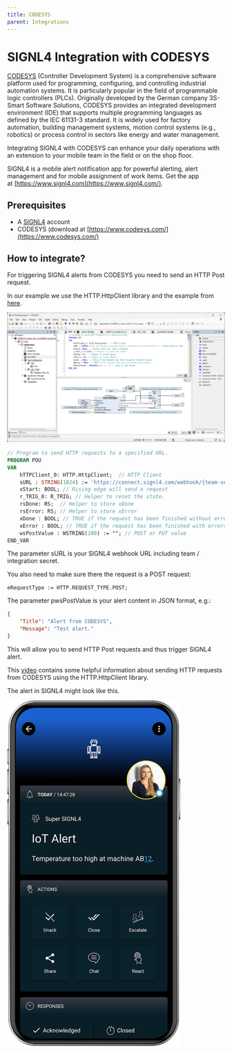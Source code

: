 ```yaml
---
title: CODESYS
parent: Integrations
---
```


# SIGNL4 Integration with CODESYS

[CODESYS](https://www.codesys.com/) (Controller Development System) is a comprehensive software platform used for programming, configuring, and controlling industrial automation systems. It is particularly popular in the field of programmable logic controllers (PLCs). Originally developed by the German company 3S-Smart Software Solutions, CODESYS provides an integrated development environment (IDE) that supports multiple programming languages as defined by the IEC 61131-3 standard. It is widely used for factory automation, building management systems, motion control systems (e.g., robotics) or process control in sectors like energy and water management.

Integrating SIGNL4 with CODESYS can enhance your daily operations with an extension to your mobile team in the field or on the shop floor.

SIGNL4 is a mobile alert notification app for powerful alerting, alert management and for mobile assignment of work items. Get the app at [https://www.signl4.com](https://www.signl4.com/).

## Prerequisites
- A [SIGNL4](https://www.signl4.com/) account
- CODESYS (download at [https://www.codesys.com/](https://www.codesys.com/)

## How to integrate?

For triggering SIGNL4 alerts from CODESYS you need to send an HTTP Post request.

In our example we use the HTTP.HttpClient library and the example from [here](https://forge.codesys.com/prj/codesys-example/http-client-exa/home/Home/).

![CODESYS](codesys-signl4.png)

```pascal
// Program to send HTTP requests to a specified URL.
PROGRAM POU
VAR	
	hTTPClient_0: HTTP.HttpClient;	// HTTP Client
	sURL : STRING(1024) := 'https://connect.signl4.com/webhook/{team-secret}'; // SIGNL4 Webhook URL
	xStart: BOOL; // Rising edge will send a request
	r_TRIG_0: R_TRIG; // Helper to reset the state.
	rsDone: RS;  // Helper to store xDone
	rsError: RS; // Helper to store xError
	xDone : BOOL; // TRUE if the request has been finished without errors
	xError : BOOL; // TRUE if the request has been finished with errors
	wsPostValue : WSTRING(100) := ""; // POST or PUT value
END_VAR

```

The parameter sURL is your SIGNL4 webhook URL including team / integration secret.

You also need to make sure there the request is a POST request:
```
eRequestType := HTTP.REQUEST_TYPE.POST;
```

The parameter pwsPostValue is your alert content in JSON format, e.g.:
```json
{
    "Title": "Alert from CODESYS",
    "Message": "Test alert."
}
```

This will allow you to send HTTP Post requests and thus trigger SIGNL4 alert.

This [video](https://www.youtube.com/watch?v=Ibu4_FHtIHk) contains some helpful information about sending HTTP requests from CODESYS using the HTTP.HttpClient library. 

The alert in SIGNL4 might look like this.

![SIGNL4 Alert](signl4-iot.png)
